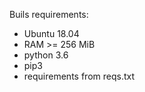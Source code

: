 Buils requirements:

- Ubuntu 18.04
- RAM >= 256 MiB
- python 3.6
- pip3
- requirements from reqs.txt
